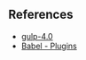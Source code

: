 ## References

- [gulp-4.0](https://stackoverflow.com/questions/33429727/how-do-i-install-gulp-4)
- [Babel - Plugins](https://babeljs.io/docs/plugins/)